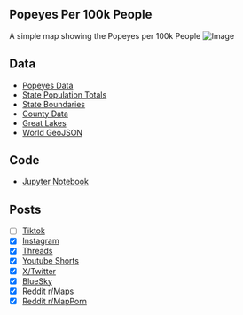 ## Popeyes Per 100k People
A simple map showing the Popeyes per 100k People
![Image](https://drive.google.com/uc?export=view&id=1NLm4_KaxsGsgrPHAzBoXNhn3hV7PshkY)

## Data
* [Popeyes Data](https://www.popeyes.com/store-locator/)
* [State Population Totals](https://www.census.gov/data/tables/time-series/demo/popest/2020s-state-total.html)
* [State Boundaries](https://www.census.gov/geographies/mapping-files/time-series/geo/carto-boundary-file.html)
* [County Data](https://www.census.gov/geographies/mapping-files/time-series/geo/carto-boundary-file.html)
* [Great Lakes](https://usicecenter.gov/Products/GreatLakesData)
* [World GeoJSON](https://public.opendatasoft.com/explore/dataset/world-administrative-boundaries/export/?flg=en-us)

## Code
* [Jupyter Notebook](FormatData.ipynb)

## Posts
- [ ] [Tiktok]()
- [x] [Instagram](https://www.instagram.com/p/DIedY7wPoOa/)
- [x] [Threads](https://www.threads.net/@vinemapper/post/DIedZa7vUuU)
- [x] [Youtube Shorts](https://youtube.com/shorts/pxZwvR-AweM)
- [x] [X/Twitter](https://x.com/VineMapper/status/1912199239737962576)
- [x] [BlueSky](https://bsky.app/profile/vinemapper.bsky.social/post/3lmumoi4ywc2e)
- [x] [Reddit r/Maps](https://www.reddit.com/r/Maps/comments/1jzy145/popeyes_per_per_100k_people/)
- [x] [Reddit r/MapPorn](https://www.reddit.com/r/MapPorn/comments/1jzy107/popeyes_per_per_100k_people/)
